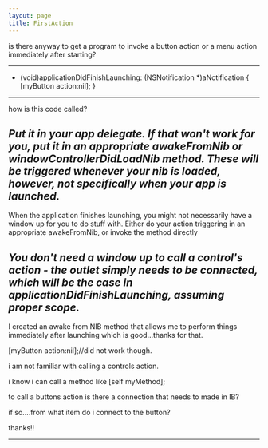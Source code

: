 ```yaml
---
layout: page
title: FirstAction
---
```


is there anyway to get a program to invoke a button action or a menu action immediately after starting?

----

    

- (void)applicationDidFinishLaunching: (NSNotification *)aNotification
{
    [myButton action:nil];
}


----
how is this code called?

*Put it in your app delegate. If that won't work for you, put it in an appropriate awakeFromNib or windowControllerDidLoadNib method. These will be triggered whenever your nib is loaded, however, not specifically when your app is launched.*
----

When the application finishes launching, you might not necessarily have a window up for you to do stuff with.  Either do your action triggering in an appropriate awakeFromNib, or invoke the method directly

*You don't need a window up to call a control's action - the outlet simply needs to be connected, which will be the case in applicationDidFinishLaunching, assuming proper scope.*
----
I created an awake from NIB method that allows me to perform things immediately after launching which is good...thanks for that.

[myButton action:nil];//did not work though.

i am not familiar with calling a controls action.

i know i can call a method like [self myMethod];

to call a buttons action is there a connection that needs to made in IB?

if so....from what item do i connect to the button?

thanks!!

----

